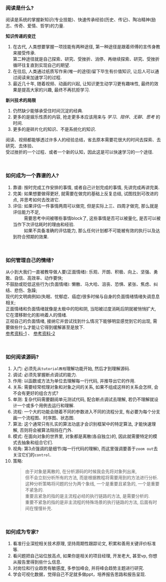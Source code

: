 
&nbsp;  
### 阅读是什么?
阅读是系统的掌握新知识(专业技能)、快速传承经验(历史、传记)、陶冶精神(励志、传奇、爱情、哲学)的力量.

**知识传递的变迁**  
1. 在古代, 人类想要掌握一项技能有两种途径, 第一种途径是跟着师傅的言传身教来接受传承.   
第二种途径就是自己探索、研究、受挫折、消停、再继续探索、研究、受挫折循环往复直到实现自己的期望.   
2. 在往后, 人类通过纸质写作来(唯一的途径)留下毕生有价值知识, 让后人可以通过阅读来加速学习的过程.  
3. 最近几十年, 随着视频、动画的兴起, 让知识更生动学习更有趣味性, 最终的效果是提高大家的兴趣, 最终不再抗拒学习.    

**新兴技术的局限**  
1. 仍然缺少能够承受住时间沉淀的经典.  
2. 更多的是娱乐性质的内容, 抢走更多本应该用来与 *学习*、*陪伴*、*无聊*、*思考* 的时间.  
3. 更多的是碎片化的知识、不是系统化的知识.  

阅读、视频都能够透过许多人的经验总结，省去原本需要花很大的时间去探索、去研究、去体验、  
受过挫折的一个过程、或者一个新的认知，因此这是可以快速学习的一个途径.  

&nbsp;  
### 如何成为一个靠谱的人?
1. 靠谱: 按时完成工作安排的事情, 或者自己计划完成的事情, 先讲完成再讲完美.  
2. 完美: 如果想要做得更好, 就需要在做完的基础上反复总结, 试图找到可改进的点, 并思考如何去改进它.  
3. 评估: 如果评估一件事情两周可以做完, 但是实际上三、四周才做完, 那么就是评估能力不足,   
   &nbsp; &nbsp; &nbsp; &nbsp; &nbsp;需要思考中间被哪些事情block了, 这些事情是否可以被量化, 是否可以被当作下次评估耗时的理由和经验.   
   &nbsp; &nbsp; &nbsp; &nbsp; &nbsp;如果不具备准确的评估能力, 那么任何计划都不可能被有效的执行以及达到符合预期的效果.  


&nbsp;  
### 如何管理自己的情绪?
从小到大我们一直被教导做人要(正面情绪): 乐观、开朗、积极、向上、坚强、勇敢、自信、高效率、动作要快;     
不鼓励或贬低这些行为(负面情绪): 懒散、马大哈、沮丧、恐惧、紧张、焦虑、纠结、悲伤、急躁;     
现代的文明病例如(失眠、忧郁症、癌症)很多时候与自身的负面情绪情绪失调息息相关;     
正面情绪和负面情绪就像是太极中的阳和阴, 当阳被过度消耗后阴就被悄悄扩大, 它在潜移默化的影响着人的情绪.  
正视自己的负面情绪, 接纳它并尝试找到什么情况下能够明显感觉到它的出现, 需要做些什么才能让它得到缓解甚至是放下.  
[参考资料-1](https://youtu.be/Ueoyveyz5LU?t=933) 、 [参考资料-2](https://www.youtube.com/watch?v=ygA-6CaH6Qg)  


&nbsp;  
### 如何阅读源码?
1. 入门: 必须先从`tutorial教程`理解功能开始, 然后才到理解源码.  
2. 调试: 必须先掌握断点调试的能力.
3. 作用: 以函数或方法为单位去理解每一行代码, 并推导出它的作用.  
4. 关系: 需要经常梳理对象和对象之间的关系, 如果不组成这样的关系会怎样, 会不会有更好的组合方式?  
5. 单测: 复杂代码需要翻阅单元测试代码, 配合断点调试去理解, 若仍不理解就设计一个或多个用例去运行和理解.  
6. 流程: 一个大的功能会随着不同的参数进入不同的流程分支, 有必要为每个分支画一个流程图、时序图、状态图.  
7. 算法: 这个通常只有扎实的算法功底才会识别框架中的特定算法, 才能快速理解, 否则将会被算法阻挡在门外.  
8. 模式: 在面向对象的世界里, 对象都是离散(各自独立)的, 因此就需要特定的模式去抽象和组合它们.  
9. 视角: 第3点强调的是细节(每一行代码的理解), 而这里强调要善于`zoom out`去关注它们的`control`.  
10. 策略: 
    > 由于对象是离散的, 在分析源码的时候我会先将对象列出来,   
    > 但不会立刻分析所有的方法, 而是根据教程将需要用到的方法进行分析.  
    > 这种分析策略将问题的分为两个象线, 一个是重要且紧急的, 一个是重要不紧急的.  
    > 重要且紧急的指的是主流程必经的执行链路的方法, 是需要分析的.  
    > 重要不紧急的指的是非主流程的特殊场景的执行链路的方法, 后面有时间在慢慢补充.  

&nbsp;  
### 如何成为专家?
1. 看准行业深挖相关技术原理, 坚持周期性跟踪论文, 积累和善用关键评价标准等.   
2. 看问题把自己站位放高点, 如果你是相关的项目经理, 开发老大, 甚至vp, 你想从报告里得到些什么信息.  
3. 对岗位和行业趋势有敏感度, 多参加峰会, 并将峰会趋势主题进行研究.  
4. 学会可视化数据，觉得自己不足就多做ppt，培养报告思路和报告呈现.  
